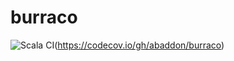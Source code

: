 # burraco
![Scala CI](https://github.com/abaddon/burraco/workflows/Scala%20CI/badge.svg?branch=master&event=push)(https://codecov.io/gh/abaddon/burraco)
